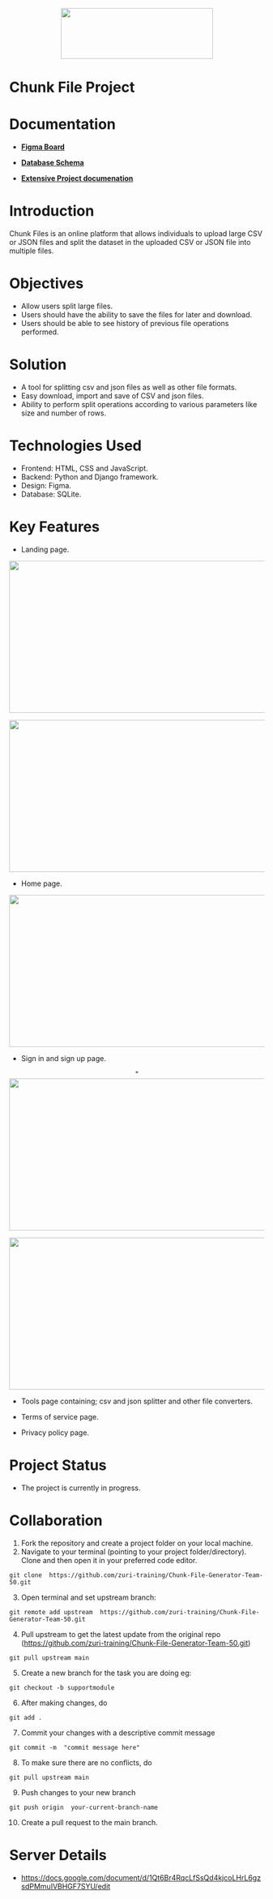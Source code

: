 <p align="center">
  <img width="300" height="100" src="https://github.com/zuri-training/Chunk-File-Generator-Team-50/blob/main/Frontend/ASSETS/header-logo1.svg">
</p>

# Chunk File Project

# Documentation
- <b> [Figma Board](https://www.figma.com/file/HDodbxGZGTlpZFJKqWSV2C/Chunk-File_-Team-50?node-id=431%3A150) </b>

- <b> [Database Schema](https://dbdesigner.page.link/pGXxXxQnADhF5BfC8)</b>

- <b> [Extensive Project documenation](https://docs.google.com/document/d/1OLx95vQyBURK3B1Zm3YVDYYgzjjOc-QHojJPJieBv6k/edit#heading=h.x6yc3pa5daf7)</b>

# Introduction
Chunk Files is an online platform that allows individuals to upload large CSV or JSON files and split the dataset in the uploaded CSV or JSON file into multiple files.

# Objectives
- Allow users split large files.
- Users should have the ability to save the files for later and download.
- Users should be able to see history of previous file operations performed.

# Solution
- A tool for splitting csv and json files as well as other file formats.
- Easy download, import and save of CSV and json files.
- Ability to perform split operations according to various parameters like size and number of rows. 

# Technologies Used
- Frontend: HTML, CSS and JavaScript.
- Backend: Python and Django framework.
- Design: Figma.
- Database: SQLite.

# Key Features
- Landing page.
<img src="https://user-images.githubusercontent.com/105145697/184249078-51d4ab1c-b96a-4956-9428-bca76a6fed18.png" width="600" height="300">
<p align="right">
<img src="https://user-images.githubusercontent.com/105145697/184249716-f88f04fe-6acd-41f0-8b21-f462234c1554.png" width="600" height="300">
</p>


- Home page.
<img src="https://user-images.githubusercontent.com/105145697/184247657-67a31b0f-fc07-462e-a370-b13e720675fe.png" width="600" height="300">

- Sign in and sign up page.
<p align="center">"<img src="https://user-images.githubusercontent.com/105145697/184250277-14b8d3bb-f906-47e0-a8ce-340492dc48f6.png" width="600" height="300"></p>
<img src="https://user-images.githubusercontent.com/105145697/184249296-5aa1b993-a701-4492-ab89-cf859f7cea31.png" width="600" height="300">

- Tools page containing; csv and json splitter and other file converters.

- Terms of service page.

- Privacy policy page.

# Project Status
- The project is currently in progress.

# Collaboration
1. Fork the repository and create a project folder on your local machine.
2. Navigate to your terminal (pointing to your project folder/directory). Clone and then open it in your preferred code editor.

  `git clone  https://github.com/zuri-training/Chunk-File-Generator-Team-50.git`

3. Open terminal and set upstream branch:
  
  `git remote add upstream  https://github.com/zuri-training/Chunk-File-Generator-Team-50.git`

4. Pull upstream to get the latest update from the original repo (https://github.com/zuri-training/Chunk-File-Generator-Team-50.git)

  `git pull upstream main`

5. Create a new branch for the task you are doing eg:

  `git checkout -b supportmodule`

6. After making changes, do

  `git add .`

7. Commit your changes with a descriptive commit message

  `git commit -m  "commit message here"`

8. To make sure there are no conflicts, do

  `git pull upstream main`

9. Push changes to your new branch

  `git push origin  your-current-branch-name`

10. Create a pull request to the main branch.

# Server Details
- https://docs.google.com/document/d/1Qt6Br4RqcLfSsQd4kjcoLHrL6gzsdPMmuIVBHGF7SYU/edit
